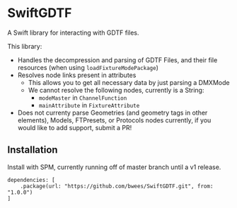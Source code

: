 # SwiftGDTF
A Swift library for interacting with GDTF files.

This library:
- Handles the decompression and parsing of GDTF Files, and their file resources (when using `loadFixtureModePackage`)
- Resolves node links present in attributes
  - This allows you to get all necessary data by just parsing a DMXMode
  - We cannot resolve the following nodes, currently is a String:
    - `modeMaster` in `ChannelFunction`
    - `mainAttribute` in `FixtureAttribute`
- Does not currenty parse Geometries (and geometry tags in other elements), Models, FTPresets, or Protocols nodes currently, if you would like to add support, submit a PR!

## Installation
Install with SPM, currently running off of master branch until a v1 release.

```
dependencies: [
    .package(url: "https://github.com/bwees/SwiftGDTF.git", from: "1.0.0")
]
```
